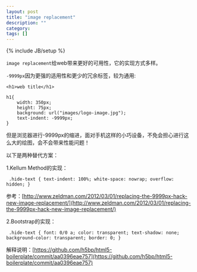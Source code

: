 ```yaml
---
layout: post
title: "image replacement"
description: ""
category: 
tags: []
---
```

{% include JB/setup %}

`image replacement`给web带来更好的可用性，它的实现方式多样。

`-9999px`因为更强的适用性和更少的冗余标签，较为通用:

    <h1>web title</h1>

    h1{
  		width: 350px; 
  		height: 75px;
  		background: url("images/logo-image.jpg");
  		text-indent: -9999px;
	}

但是浏览器进行-9999px的缩进，面对手机这样的小巧设备，不免会担心进行这么大的绘图，会不会带来性能问题！

以下是两种替代方案：

1.Kellum Method的实现：

   ` .hide-text {
		text-indent: 100%;
		white-space: nowrap;
		overflow: hidden;
	}`

参考：[http://www.zeldman.com/2012/03/01/replacing-the-9999px-hack-new-image-replacement/](http://www.zeldman.com/2012/03/01/replacing-the-9999px-hack-new-image-replacement/)

2.Bootstrap的实现：

`
 .hide-text {
  	font: 0/0 a;
  	color: transparent;
  	text-shadow: none;
  	background-color: transparent;
  	border: 0;
 }`

解释说明：[https://github.com/h5bp/html5-boilerplate/commit/aa0396eae757](https://github.com/h5bp/html5-boilerplate/commit/aa0396eae757)
